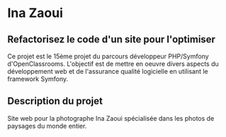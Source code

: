 # Ina Zaoui

## Refactorisez le code d'un site pour l'optimiser

Ce projet est le 15ème projet du parcours développeur PHP/Symfony d'OpenClassrooms. L'objectif est de mettre en oeuvre divers aspects du développement web et de l'assurance qualité logicielle en utilisant le framework Symfony.

## Description du projet

Site web pour la photographe Ina Zaoui spécialisée dans les photos de paysages du monde entier.
